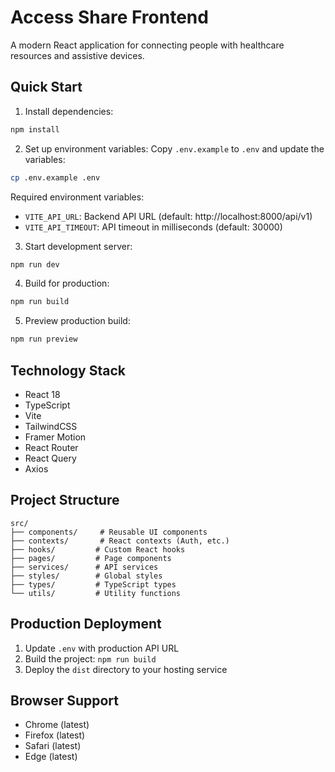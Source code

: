 # Access Share Frontend

A modern React application for connecting people with healthcare resources and assistive devices.

## Quick Start

1. Install dependencies:
```bash
npm install
```

2. Set up environment variables:
Copy `.env.example` to `.env` and update the variables:
```bash
cp .env.example .env
```

Required environment variables:
- `VITE_API_URL`: Backend API URL (default: http://localhost:8000/api/v1)
- `VITE_API_TIMEOUT`: API timeout in milliseconds (default: 30000)

3. Start development server:
```bash
npm run dev
```

4. Build for production:
```bash
npm run build
```

5. Preview production build:
```bash
npm run preview
```

## Technology Stack

- React 18
- TypeScript
- Vite
- TailwindCSS
- Framer Motion
- React Router
- React Query
- Axios

## Project Structure

```
src/
├── components/     # Reusable UI components
├── contexts/       # React contexts (Auth, etc.)
├── hooks/         # Custom React hooks
├── pages/         # Page components
├── services/      # API services
├── styles/        # Global styles
├── types/         # TypeScript types
└── utils/         # Utility functions
```

## Production Deployment

1. Update `.env` with production API URL
2. Build the project: `npm run build`
3. Deploy the `dist` directory to your hosting service

## Browser Support

- Chrome (latest)
- Firefox (latest)
- Safari (latest)
- Edge (latest)
